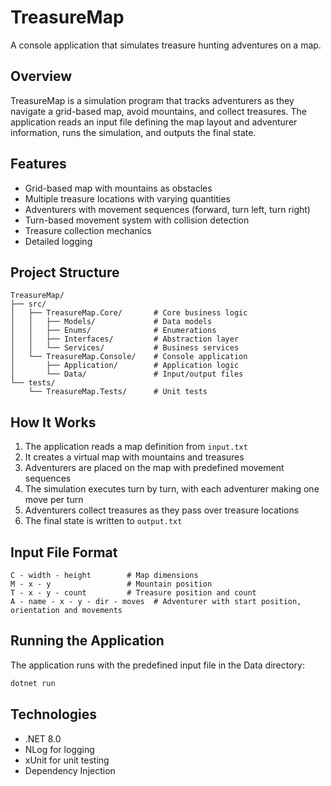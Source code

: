 # TreasureMap

A console application that simulates treasure hunting adventures on a map.

## Overview

TreasureMap is a simulation program that tracks adventurers as they navigate a grid-based map, avoid mountains, and collect treasures. The application reads an input file defining the map layout and adventurer information, runs the simulation, and outputs the final state.

## Features

- Grid-based map with mountains as obstacles
- Multiple treasure locations with varying quantities
- Adventurers with movement sequences (forward, turn left, turn right)
- Turn-based movement system with collision detection
- Treasure collection mechanics
- Detailed logging

## Project Structure

```
TreasureMap/
├── src/
│   ├── TreasureMap.Core/       # Core business logic
│   │   ├── Models/             # Data models
│   │   ├── Enums/              # Enumerations
│   │   ├── Interfaces/         # Abstraction layer
│   │   └── Services/           # Business services
│   └── TreasureMap.Console/    # Console application
│       ├── Application/        # Application logic
│       └── Data/               # Input/output files
└── tests/
    └── TreasureMap.Tests/      # Unit tests
```

## How It Works

1. The application reads a map definition from `input.txt`
2. It creates a virtual map with mountains and treasures
3. Adventurers are placed on the map with predefined movement sequences
4. The simulation executes turn by turn, with each adventurer making one move per turn
5. Adventurers collect treasures as they pass over treasure locations
6. The final state is written to `output.txt`

## Input File Format

```
C - width - height        # Map dimensions
M - x - y                 # Mountain position
T - x - y - count         # Treasure position and count
A - name - x - y - dir - moves  # Adventurer with start position, orientation and movements
```

## Running the Application

The application runs with the predefined input file in the Data directory:

```bash
dotnet run
```

## Technologies

- .NET 8.0
- NLog for logging
- xUnit for unit testing
- Dependency Injection
